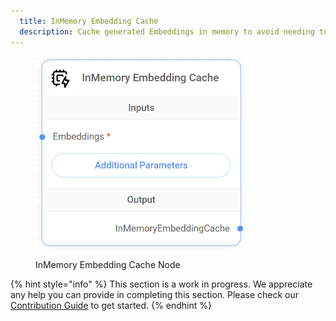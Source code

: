 ```yaml
---
  title: InMemory Embedding Cache
  description: Cache generated Embeddings in memory to avoid needing to recompute them.
---
```



<figure><img src="/assets/image (1) (1) (1) (1) (1) (1) (1) (1) (1) (1) (1) (1) (1) (1) (1) (1) (2).png" alt="" width="340"><figcaption><p>InMemory Embedding Cache Node</p></figcaption></figure>

{% hint style="info" %}
This section is a work in progress. We appreciate any help you can provide in completing this section. Please check our [Contribution Guide](broken-reference) to get started.
{% endhint %}